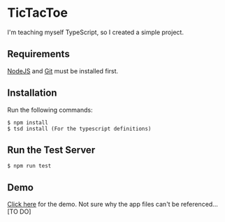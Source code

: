 # TicTacToe
I'm teaching myself TypeScript, so I created a simple project.

## Requirements
[NodeJS](https://nodejs.org/en) and [Git](https://git-scm.com) must be installed first.

## Installation
Run the following commands:
```
$ npm install
$ tsd install (For the typescript definitions)
```

## Run the Test Server
```
$ npm run test
```

## Demo
[Click here](https://gunjandatta.github.io/tictactoe/index.html) for the demo. Not sure why the app files can't be referenced... [TO DO]